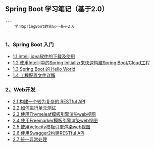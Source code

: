 ## Spring Boot 学习笔记（基于2.0）

```
---
    学习SpringBoot的笔记--基于2.0
---
```



### 1、Spring Boot 入门

* [1.1 Intelij idea软件的下载及使用](https://github.com/wulijie/SpringBoot-Learning/blob/master/chapter-1/chapter-1-1.md)
* [1.2 使用Intellij中的Spring Initializr来快速构建Spring Boot/Cloud工程](https://github.com/wulijie/SpringBoot-Learning/blob/master/chapter-1/chapter-1-2.md)
* [1.3 Spring Boot 的 Hello World](https://github.com/wulijie/SpringBoot-Learning/blob/master/chapter-1/chapter-1-3.md)
* [1.4 工程配置文件详解](https://github.com/wulijie/SpringBoot-Learning/blob/master/chapter-1/chapter-1-4.md)

### 2、Web开发

* [2.1 构建一个较为复杂的 RESTful API ]()
* [2.2 如何进行单元测试]()
* [2.3 使用Thymeleaf模板引擎渲染web视图]()
* [2.4 使用Freemarker模板引擎渲染web视图]()
* [2.5 使用Velocity模板引擎渲染web视图]()
* [2.6 使用Swagger2构建RESTful API]()
* [2.7 统一异常处理]()


